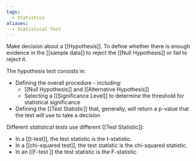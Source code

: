 ```yaml
---
tags:
  - Statistics
aliases:
  - Statistical Test
---
```

Make decision about a [[Hypothesis]]. To define whether there is enough evidence in the [[sample data]] to reject the [[Null Hypothesis]] or fail to reject it.

The hypothesis test consists in:
- Defining the overall procedure - including:
	- [[Null Hypothesis]] and [[Alternative Hypothesis]]
	- Selecting a [[Significance Level]] to determine the threshold for statistical significance
- Defining the [[Test Statistic]] that, generally, will return a p-value that the test will use to take a decision

Different *statistical tests* use different [[Test Statistic]]:
- In a [[t-test]], the test statistic is the t-statistic.
- In a [[chi-squared test]], the test statistic is the chi-squared statistic.
- In an [[F-test ]] the test statistic is the F-statistic.
